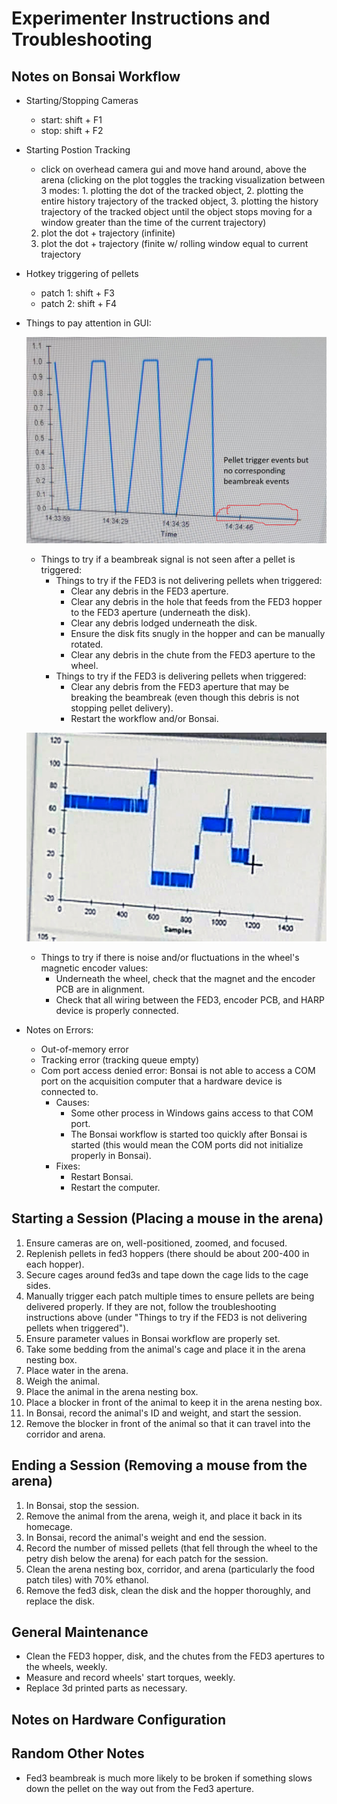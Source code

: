 # Experimenter Instructions and Troubleshooting

## Notes on Bonsai Workflow

- Starting/Stopping Cameras
	- start: shift + F1	
	- stop: shift + F2
- Starting Postion Tracking
	- click on overhead camera gui and move hand around, above the arena (clicking on the plot toggles the tracking visualization between 3 modes: 1.  plotting the dot of the tracked object, 2. plotting the entire history trajectory of the tracked object, 3. plotting the history trajectory of the tracked object until the object stops moving for a window greater than the time of the current trajectory)
  2. plot the dot + trajectory (infinite)
  3. plot the dot + trajectory (finite w/ rolling window equal to current trajectory
- Hotkey triggering of pellets
	- patch 1: shift + F3
	- patch 2: shift + F4

- Things to pay attention in GUI:

	![Pellet trigger no beambreak](pellet_trigger_no_beambreak.png)
		
	- Things to try if a beambreak signal is not seen after a pellet is triggered:	
		- Things to try if the FED3 is not delivering pellets when triggered:
			 - Clear any debris in the FED3 aperture.
			 - Clear any debris in the hole that feeds from the FED3 hopper to the FED3 aperture (underneath the disk).
			 - Clear any debris lodged underneath the disk.
			 - Ensure the disk fits snugly in the hopper and can be manually rotated.
			 - Clear any debris in the chute from the FED3 aperture to the wheel.
		- Things to try if the FED3 is delivering pellets when triggered:
			- Clear any debris from the FED3 aperture that may be breaking the beambreak (even though this debris is not stopping pellet delivery).
			- Restart the workflow and/or Bonsai.
	
	![Magnetic encoder noise](magnetic_encoder_noise.png)

	- Things to try if there is noise and/or fluctuations in the wheel's magnetic encoder values:
		- Underneath the wheel, check that the magnet and the encoder PCB are in alignment.
		- Check that all wiring between the FED3, encoder PCB, and HARP device is properly connected.

- Notes on Errors:
	- Out-of-memory error
	- Tracking error (tracking queue empty)
	- Com port access denied error: Bonsai is not able to access a COM port on the acquisition computer that a hardware device is connected to.
		- Causes:
			- Some other process in Windows gains access to that COM port.
			- The Bonsai workflow is started too quickly after Bonsai is started (this would mean the COM ports did not initialize properly in Bonsai).
		- Fixes:
			- Restart Bonsai.
			- Restart the computer.


## Starting a Session (Placing a mouse in the arena)

1. Ensure cameras are on, well-positioned, zoomed, and focused.
2. Replenish pellets in fed3 hoppers (there should be about 200-400 in each hopper).
3. Secure cages around fed3s and tape down the cage lids to the cage sides.
4. Manually trigger each patch multiple times to ensure pellets are being delivered properly. If they are not, follow the troubleshooting instructions above (under "Things to try if the FED3 is not delivering pellets when triggered").
5. Ensure parameter values in Bonsai workflow are properly set.
6. Take some bedding from the animal's cage and place it in the arena nesting box.
7. Place water in the arena.
8. Weigh the animal.
9. Place the animal in the arena nesting box.
10. Place a blocker in front of the animal to keep it in the arena nesting box. 
11. In Bonsai, record the animal's ID and weight, and start the session.
12. Remove the blocker in front of the animal so that it can travel into the corridor and arena.

## Ending a Session (Removing a mouse from the arena)

1. In Bonsai, stop the session.
2. Remove the animal from the arena, weigh it, and place it back in its homecage.
3. In Bonsai, record the animal's weight and end the session.
4. Record the number of missed pellets (that fell through the wheel to the petry dish below the arena) for each patch for the session.
5. Clean the arena nesting box, corridor, and arena (particularly the food patch tiles) with 70% ethanol.
6. Remove the fed3 disk, clean the disk and the hopper thoroughly, and replace the disk.

## General Maintenance

- Clean the FED3 hopper, disk, and the chutes from the FED3 apertures to the wheels, weekly.
- Measure and record wheels' start torques, weekly.
- Replace 3d printed parts as necessary.

## Notes on Hardware Configuration

## Random Other Notes

- Fed3 beambreak is much more likely to be broken if something slows down the pellet on the way out from the Fed3 aperture.